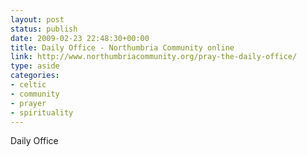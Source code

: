 ```yaml
---
layout: post
status: publish
date: 2009-02-23 22:48:30+00:00
title: Daily Office - Northumbria Community online
link: http://www.northumbriacommunity.org/pray-the-daily-office/
type: aside
categories:
- celtic
- community
- prayer
- spirituality
---
```


Daily Office
